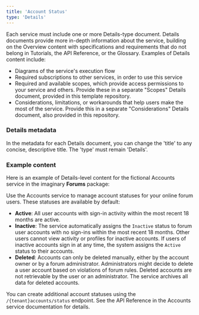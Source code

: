 ```yaml
---
title: 'Account Status'
type: 'Details'
---
```


Each service must include one or more Details-type document. Details documents provide more in-depth information about the service, building on the Overview content with specifications and requirements that do not belong in Tutorials, the API Reference, or the Glossary. Examples of Details content include: 

* Diagrams of the service's execution flow
* Required subscriptions to other services, in order to use this service
* Required and available scopes, which provide access permissions to your service and others. Provide these in a separate "Scopes" Details document, provided in this template repository.
* Considerations, limitations, or workarounds that help users make the most of the service. Provide this in a separate "Considerations" Details document, also provided in this repository. 

### Details metadata
In the metadata for each Details document, you can change the 'title' to any concise, descriptive title. The 'type' must remain 'Details'. 

### Example content
Here is an example of Details-level content for the fictional Accounts service in the imaginary **Forums** package: 

Use the Accounts service to manage account statuses for your online forum users. These statuses are available by default: 

* **Active**: All user accounts with sign-in activity within the most recent 18 months are active.
* **Inactive**: The service automatically assigns the `Inactive` status to forum user accounts with no sign-ins within the most recent 18 months. Other users cannot view activity or profiles for inactive accounts.  If users of inactive accounts sign in at any time, the system assigns the `Active` status to their accounts. 
* **Deleted**: Accounts can only be deleted manually, either by the account owner or by a forum administrator. Administrators might decide to delete a user account based on violations of forum rules. Deleted accounts are not retrievable by the user or an administrator. The service archives all data for deleted accounts. 

You can create additional account statuses using the `/{tenant}accounts/status` endpoint. See the API Reference in the Accounts service documentation for details. 
